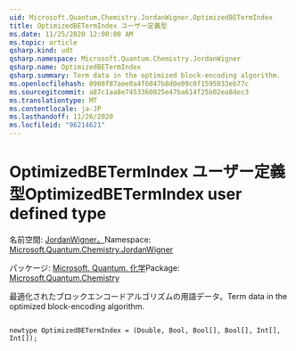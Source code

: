 ```yaml
---
uid: Microsoft.Quantum.Chemistry.JordanWigner.OptimizedBETermIndex
title: OptimizedBETermIndex ユーザー定義型
ms.date: 11/25/2020 12:00:00 AM
ms.topic: article
qsharp.kind: udt
qsharp.namespace: Microsoft.Quantum.Chemistry.JordanWigner
qsharp.name: OptimizedBETermIndex
qsharp.summary: Term data in the optimized block-encoding algorithm.
ms.openlocfilehash: 0908f87aee0a4f6047b8d0e09c0f1595033eb77c
ms.sourcegitcommit: a87c1aa8e7453360025e47ba614f25b02ea84ec3
ms.translationtype: MT
ms.contentlocale: ja-JP
ms.lasthandoff: 11/26/2020
ms.locfileid: "96214621"
---
```

# <a name="optimizedbetermindex-user-defined-type"></a><span data-ttu-id="3f421-102">OptimizedBETermIndex ユーザー定義型</span><span class="sxs-lookup"><span data-stu-id="3f421-102">OptimizedBETermIndex user defined type</span></span>

<span data-ttu-id="3f421-103">名前空間: [JordanWigner。](xref:Microsoft.Quantum.Chemistry.JordanWigner)</span><span class="sxs-lookup"><span data-stu-id="3f421-103">Namespace: [Microsoft.Quantum.Chemistry.JordanWigner](xref:Microsoft.Quantum.Chemistry.JordanWigner)</span></span>

<span data-ttu-id="3f421-104">パッケージ: [Microsoft. Quantum. 化学](https://nuget.org/packages/Microsoft.Quantum.Chemistry)</span><span class="sxs-lookup"><span data-stu-id="3f421-104">Package: [Microsoft.Quantum.Chemistry](https://nuget.org/packages/Microsoft.Quantum.Chemistry)</span></span>


<span data-ttu-id="3f421-105">最適化されたブロックエンコードアルゴリズムの用語データ。</span><span class="sxs-lookup"><span data-stu-id="3f421-105">Term data in the optimized block-encoding algorithm.</span></span>

```qsharp

newtype OptimizedBETermIndex = (Double, Bool, Bool[], Bool[], Int[], Int[]);
```

